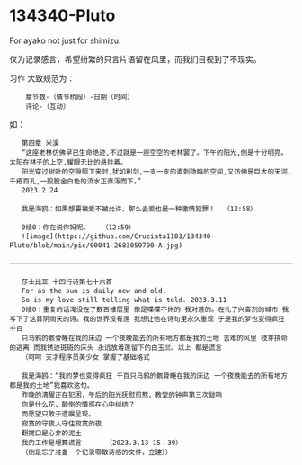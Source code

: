 # 134340-Pluto
For ayako not just for shimizu.



仅为记录感言，希望纷繁的只言片语留在风里，而我们目视到了不现实。




习作 大致规范为：

        章节数-（情节桥段）-日期（时间）   
        评论-（互动）    
        
如：

       第四章 米溪 
       “这座老林仿佛早已生命绝迹,不过就是一座空空的老林罢了。下午的阳光,倒是十分明亮。太阳在林子的上空,耀眼无比的悬挂着。
       阳光穿过树叶的空隙照下来时,犹如利剑,一支一支的直刺隐晦的空间,又仿佛是巨大的天河,千疮百孔,一股股金白色的流水正直泻而下。”
       2023.2.24 
       
       我是海鸥：如果想要被爱不被允许，那么去爱也是一种激情犯罪！  （12:58）
       
       0绫0：你在说你妈呢。   （12:59）
       ![image](https://github.com/Cruciata1103/134340-Pluto/blob/main/pic/00041-2683059790-A.jpg)  
       ————————————————————————————————————————————————————————————————————————————————————————————————————————————————————————————————————————————————————————
       
       莎士比亚 十四行诗第七十六首
       For as the sun is daily new and old,
       So is my love still telling what is told. 2023.3.11
       0绫0：重复的话淹没在了数百楼层里 像是喋喋不休的 我对莲的。在扎了兴奋剂的城市 我写下了这首阴雨天的诗。我的世界没有莲 我想让他在诗句里永久重现 于是我的梦也变得疯狂 千百 
       只乌鸦的骸骨睡在我的床边 一个夜晚能去的所有地方都是我的土地 苦难的风里 枝芽拼命的逃离 而我锈迹斑斑的床头 永远放着莲留下的白玉兰。以上 都是谎言
       （呵呵 天才程序员美少女 掌握了基础格式
       
       我是海鸥：“我的梦也变得疯狂 千百只乌鸦的骸骨睡在我的床边 一个夜晚能去的所有地方都是我的土地”我喜欢这句。
       昨晚的清醒正在犯困，午后的阳光抚慰煎熬，教堂的钟声第三次敲响
       你是什么花，颠倒的情感在心中纠结？
       而愿望只敢于遗嘱呈现。
       寂寞的守夜人守住寂寞的夜 
       翻搅口是心非的泥土
       我的工作是埋葬谎言      （2023.3.13 15：39）
       （倒是忘了准备一个记录零散诗感的文件，立建））  
